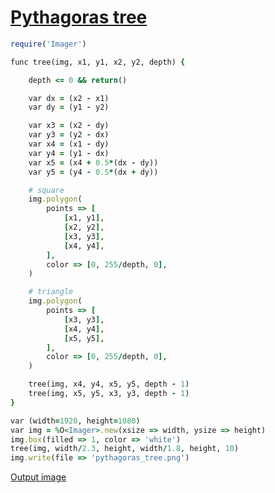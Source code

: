 [1]: https://rosettacode.org/wiki/Pythagoras_tree

# [Pythagoras tree][1]

```ruby
require('Imager')

func tree(img, x1, y1, x2, y2, depth) {

    depth <= 0 && return()

    var dx = (x2 - x1)
    var dy = (y1 - y2)

    var x3 = (x2 - dy)
    var y3 = (y2 - dx)
    var x4 = (x1 - dy)
    var y4 = (y1 - dx)
    var x5 = (x4 + 0.5*(dx - dy))
    var y5 = (y4 - 0.5*(dx + dy))

    # square
    img.polygon(
        points => [
            [x1, y1],
            [x2, y2],
            [x3, y3],
            [x4, y4],
        ],
        color => [0, 255/depth, 0],
    )

    # triangle
    img.polygon(
        points => [
            [x3, y3],
            [x4, y4],
            [x5, y5],
        ],
        color => [0, 255/depth, 0],
    )

    tree(img, x4, y4, x5, y5, depth - 1)
    tree(img, x5, y5, x3, y3, depth - 1)
}

var (width=1920, height=1080)
var img = %O<Imager>.new(xsize => width, ysize => height)
img.box(filled => 1, color => 'white')
tree(img, width/2.3, height, width/1.8, height, 10)
img.write(file => 'pythagoras_tree.png')
```

[Output image](https://github.com/trizen/rc/blob/master/img/pythagoras-tree-sidef.png)
